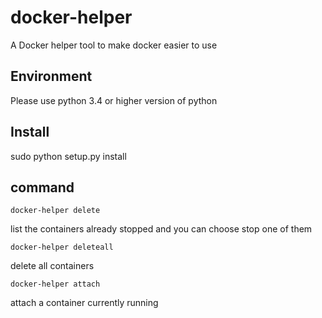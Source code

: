 # docker-helper

A Docker helper tool to make docker easier to use

## Environment
Please use python 3.4 or higher version of python 

## Install 
sudo python setup.py install

## command 
```shell
docker-helper delete
```
list the containers already stopped and you can choose stop one of them 
```shell
docker-helper deleteall
```
delete all containers 
```shell
docker-helper attach
```
attach a container currently running 
